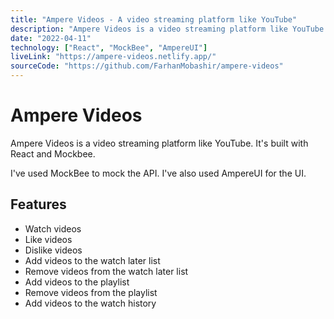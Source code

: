 ```yaml
---
title: "Ampere Videos - A video streaming platform like YouTube"
description: "Ampere Videos is a video streaming platform like YouTube. It's built with React and Mockbee."
date: "2022-04-11"
technology: ["React", "MockBee", "AmpereUI"]
liveLink: "https://ampere-videos.netlify.app/"
sourceCode: "https://github.com/FarhanMobashir/ampere-videos"
---
```


# Ampere Videos

Ampere Videos is a video streaming platform like YouTube. It's built with React and Mockbee.

I've used MockBee to mock the API. I've also used AmpereUI for the UI.

## Features

- Watch videos
- Like videos
- Dislike videos
- Add videos to the watch later list
- Remove videos from the watch later list
- Add videos to the playlist
- Remove videos from the playlist
- Add videos to the watch history
